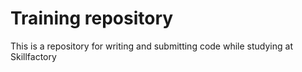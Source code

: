 # Training repository

This is a repository for writing and submitting code while studying at Skillfactory
